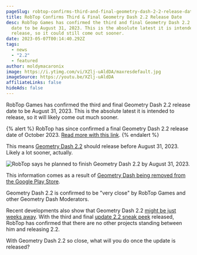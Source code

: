 ```yaml
---
pageSlug: robtop-confirms-third-and-final-geometry-dash-2-2-release-date
title: RobTop Confirms Third & Final Geometry Dash 2.2 Release Date
desc: RobTop Games has confirmed the third and final Geometry Dash 2.2 release
  date to be August 31, 2023. This is the absolute latest it is intended to
  release, so it could still come out sooner.
date: 2023-05-07T00:14:40.292Z
tags:
  - news
  - "2.2"
  - featured
author: moldymacaronix
image: https://i.ytimg.com/vi/XZlj-uAldDA/maxresdefault.jpg
imageSource: https://youtu.be/XZlj-uAldDA
affiliateLinks: false
hideAds: false
---
```

RobTop Games has confirmed the third and final Geometry Dash 2.2 release date to be August 31, 2023. This is the absolute latest it is intended to release, so it will likely come out much sooner.

{% alert %}
RobTop has since confirmed a final Geometry Dash 2.2 release date of October 2023. [Read more with this link](/posts/final-geometry-dash-2-2-release-date-confirmed-by-robtop/).
{% endalert %}

This means [Geometry Dash 2.2](/categories/2.2/) should release before August 31, 2023. Likely a lot sooner, actually.

![RobTop says he planned to finish Geometry Dash 2.2 by August 31, 2023.](https://media.discordapp.net/attachments/392087938239954950/1104561614021206147/image.png?width=1018&height=181)

This information comes as a result of [Geometry Dash being removed from the Google Play Store](/posts/geometry-dash-moderator-says-2-2-is-right-around-the-corner/).

Geometry Dash 2.2 is confirmed to be "very close" by RobTop Games and other Geometry Dash Moderators.

Recent developments also show that Geometry Dash 2.2 [might be just weeks away](/posts/final-geometry-dash-2-2-sneak-peek-released-by-robtop-games/). With the third and final [update 2.2 sneak peek](/posts/watch-all-geometry-dash-2-2-sneak-peeks-full-videos/) released, RobTop has confirmed that there are no other projects standing between him and releasing 2.2.

With Geometry Dash 2.2 so close, what will you do once the update is released?